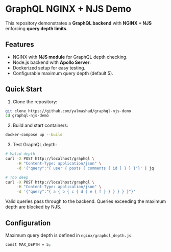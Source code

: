 # GraphQL NGINX + NJS Demo

This repository demonstrates a **GraphQL backend** with **NGINX + NJS** enforcing **query depth limits**.

## Features

- NGINX with **NJS module** for GraphQL depth checking.
- Node.js backend with **Apollo Server**.
- Dockerized setup for easy testing.
- Configurable maximum query depth (default 5).

## Quick Start

1. Clone the repository:

```bash
git clone https://github.com/yalmashad/graphql-njs-demo
cd graphql-njs-demo
```

2. Build and start containers:
```bash
docker-compose up --build
```

3. Test GraphQL depth:
```bash
# Valid depth
curl -X POST http://localhost/graphql \
     -H "Content-Type: application/json" \
     -d '{"query":"{ user { posts { comments { id } } } }"}' | jq

# Too deep
curl -X POST http://localhost/graphql \
     -H "Content-Type: application/json" \
     -d '{"query":"{ a { b { c { d { e { f } } } } } }"}'
```

Valid queries pass through to the backend.
Queries exceeding the maximum depth are blocked by NJS.

## Configuration
Maximum query depth is defined in `nginx/graphql_depth.js`:
```bash
const MAX_DEPTH = 5;
```
